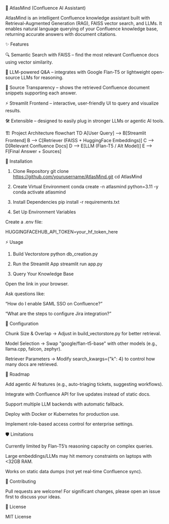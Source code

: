 📘 AtlasMind (Confluence AI Assistant)

AtlasMind is an intelligent Confluence knowledge assistant built with Retrieval-Augmented Generation (RAG), FAISS vector search, and LLMs. It enables natural language querying of your Confluence knowledge base, returning accurate answers with document citations.

✨ Features

🔍 Semantic Search with FAISS – find the most relevant Confluence docs using vector similarity.

🤖 LLM-powered Q&A – integrates with Google Flan-T5 or lightweight open-source LLMs for reasoning.

📑 Source Transparency – shows the retrieved Confluence document snippets supporting each answer.

⚡ Streamlit Frontend – interactive, user-friendly UI to query and visualize results.

🛠️ Extensible – designed to easily plug in stronger LLMs or agentic AI tools.

🏗️ Project Architecture
flowchart TD
    A[User Query] --> B[Streamlit Frontend]
    B --> C[Retriever (FAISS + HuggingFace Embeddings)]
    C --> D[Relevant Confluence Docs]
    D --> E[LLM (Flan-T5 / Alt Model)]
    E --> F[Final Answer + Sources]

🚀 Installation
1. Clone Repository
git clone https://github.com/yourusername/AtlasMind.git
cd AtlasMind

2. Create Virtual Environment
conda create -n atlasmind python=3.11 -y
conda activate atlasmind

3. Install Dependencies
pip install -r requirements.txt

4. Set Up Environment Variables

Create a .env file:

HUGGINGFACEHUB_API_TOKEN=your_hf_token_here

⚡ Usage
1. Build Vectorstore
python db_creation.py

2. Run the Streamlit App
streamlit run app.py

3. Query Your Knowledge Base

Open the link in your browser.

Ask questions like:

“How do I enable SAML SSO on Confluence?”

“What are the steps to configure Jira integration?”

🔧 Configuration

Chunk Size & Overlap → Adjust in build_vectorstore.py for better retrieval.

Model Selection → Swap "google/flan-t5-base" with other models (e.g., llama.cpp, falcon, zephyr).

Retriever Parameters → Modify search_kwargs={"k": 4} to control how many docs are retrieved.

📌 Roadmap

 Add agentic AI features (e.g., auto-triaging tickets, suggesting workflows).

 Integrate with Confluence API for live updates instead of static docs.

 Support multiple LLM backends with automatic fallback.

 Deploy with Docker or Kubernetes for production use.

 Implement role-based access control for enterprise settings.

🛡️ Limitations

Currently limited by Flan-T5’s reasoning capacity on complex queries.

Large embeddings/LLMs may hit memory constraints on laptops with <32GB RAM.

Works on static data dumps (not yet real-time Confluence sync).

🤝 Contributing

Pull requests are welcome! For significant changes, please open an issue first to discuss your ideas.

📄 License

MIT License
